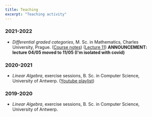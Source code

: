 ```yaml
---
title: Teaching
excerpt: "Teaching activity"
---
```


### 2021-2022

- *Differential graded categories*, M. Sc. in Mathematics, Charles University, Prague. ([Course notes](https://fgenovese1987.github.io/documents/notes/dg_course.pdf)) ([Lecture 11](https://www.youtube.com/watch?v=UN0qxFa67W0)) **ANNOUNCEMENT: lecture 04/05 moved to 11/05 (I'm isolated with covid)**

### 2020-2021

- *Linear Algebra*, exercise sessions, B. Sc. in Computer Science, University of Antwerp. ([Youtube playlist](https://www.youtube.com/playlist?list=PL2A-ORhYpumzEIooXGzr6wAFdhoddemK4))

### 2019-2020

- *Linear Algebra*, exercise sessions, B. Sc. in Computer Science, University of Antwerp.



